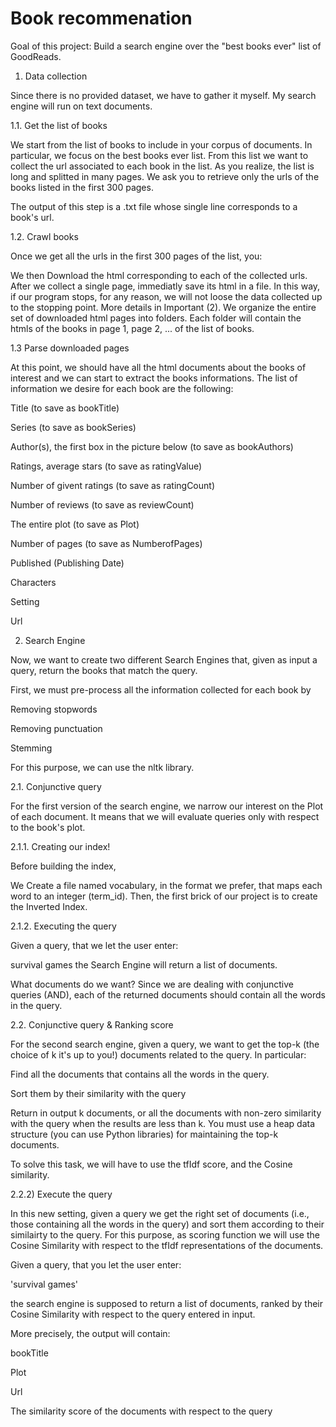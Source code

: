 # Book recommenation 
Goal of this project: Build a search engine over the "best books ever" list of GoodReads. 

1. Data collection

Since there is no provided dataset, we have to gather it myself. My search engine will run on text documents. 

1.1. Get the list of books

We start from the list of books to include in your corpus of documents. In particular, we focus on the best books ever list. From this list we want to collect the url associated to each book in the list. As you realize, the list is long and splitted in many pages. We ask you to retrieve only the urls of the books listed in the first 300 pages.

The output of this step is a .txt file whose single line corresponds to a book's url.

1.2. Crawl books

Once we get all the urls in the first 300 pages of the list, you:

We then Download the html corresponding to each of the collected urls.
After we collect a single page, immediatly save its html in a file. In this way, if our program stops, for any reason, we will not loose the data collected up to the stopping point. More details in Important (2).
We organize the entire set of downloaded html pages into folders. Each folder will contain the htmls of the books in page 1, page 2, ... of the list of books.


1.3 Parse downloaded pages

At this point, we should have all the html documents about the books of interest and we can start to extract the books informations. The list of information we desire for each book are the following:

Title (to save as bookTitle)

Series (to save as bookSeries)

Author(s), the first box in the picture below (to save as bookAuthors)

Ratings, average stars (to save as ratingValue)

Number of givent ratings (to save as ratingCount)

Number of reviews (to save as reviewCount)

The entire plot (to save as Plot)

Number of pages (to save as NumberofPages)

Published (Publishing Date)

Characters

Setting

Url

2. Search Engine

Now, we want to create two different Search Engines that, given as input a query, return the books that match the query.

First, we must pre-process all the information collected for each book by

Removing stopwords

Removing punctuation

Stemming

For this purpose, we can use the nltk library.

2.1. Conjunctive query

For the first version of the search engine, we narrow our interest on the Plot of each document. It means that we will evaluate queries only with respect to the book's plot.

2.1.1. Creating our index!

Before building the index,

We Create a file named vocabulary, in the format we prefer, that maps each word to an integer (term_id).
Then, the first brick of our project is to create the Inverted Index.

2.1.2. Executing the query

Given a query, that we let the user enter:

survival games
the Search Engine will return a list of documents.

What documents do we want?
Since we are dealing with conjunctive queries (AND), each of the returned documents should contain all the words in the query. 


2.2. Conjunctive query & Ranking score

For the second search engine, given a query, we want to get the top-k (the choice of k it's up to you!) documents related to the query. In particular:

Find all the documents that contains all the words in the query.

Sort them by their similarity with the query

Return in output k documents, or all the documents with non-zero similarity with the query when the results are less than k. You must use a heap data structure (you can use Python libraries) for maintaining the top-k documents.

To solve this task, we will have to use the tfIdf score, and the Cosine similarity. 


2.2.2) Execute the query

In this new setting, given a query we get the right set of documents (i.e., those containing all the words in the query) and sort them according to their similairty to the query. For this purpose, as scoring function we will use the Cosine Similarity with respect to the tfIdf representations of the documents.

Given a query, that you let the user enter:

'survival games'

the search engine is supposed to return a list of documents, ranked by their Cosine Similarity with respect to the query entered in input.

More precisely, the output will contain:

bookTitle

Plot

Url

The similarity score of the documents with respect to the query




